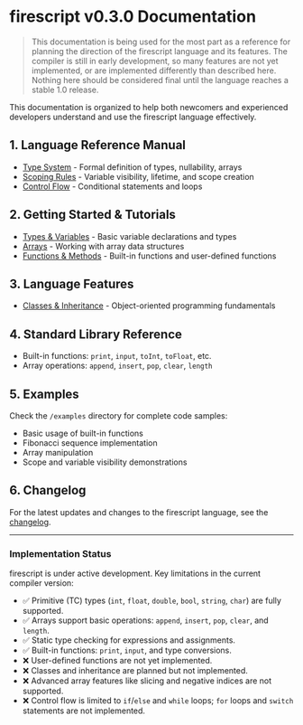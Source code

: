 # firescript v0.3.0 Documentation

> This documentation is being used for the most part as a reference for planning the direction of the firescript language and its features. The compiler is still in early development, so many features are not yet implemented, or are implemented differently than described here. Nothing here should be considered final until the language reaches a stable 1.0 release.

This documentation is organized to help both newcomers and experienced developers understand and use the firescript language effectively.

## 1. Language Reference Manual

* [Type System](reference/type_system.md) - Formal definition of types, nullability, arrays
* [Scoping Rules](reference/scoping.md) - Variable visibility, lifetime, and scope creation
* [Control Flow](reference/control_flow.md) - Conditional statements and loops

## 2. Getting Started & Tutorials

* [Types & Variables](reference/variables.md) - Basic variable declarations and types
* [Arrays](reference/arrays.md) - Working with array data structures
* [Functions & Methods](reference/functions.md) - Built-in functions and user-defined functions

## 3. Language Features

* [Classes & Inheritance](reference/classes.md) - Object-oriented programming fundamentals

## 4. Standard Library Reference

* Built-in functions: `print`, `input`, `toInt`, `toFloat`, etc.
* Array operations: `append`, `insert`, `pop`, `clear`, `length`

## 5. Examples

Check the `/examples` directory for complete code samples:

* Basic usage of built-in functions
* Fibonacci sequence implementation
* Array manipulation
* Scope and variable visibility demonstrations

## 6. Changelog

For the latest updates and changes to the firescript language, see the [changelog](changelog.md).

---

### Implementation Status

firescript is under active development. Key limitations in the current compiler version:

* ✅ Primitive (TC) types (`int`, `float`, `double`, `bool`, `string`, `char`) are fully supported.
* ✅ Arrays support basic operations: `append`, `insert`, `pop`, `clear`, and `length`.
* ✅ Static type checking for expressions and assignments.
* ✅ Built-in functions: `print`, `input`, and type conversions.
* ❌ User-defined functions are not yet implemented.
* ❌ Classes and inheritance are planned but not implemented.
* ❌ Advanced array features like slicing and negative indices are not supported.
* ❌ Control flow is limited to `if`/`else` and `while` loops; `for` loops and `switch` statements are not implemented.
